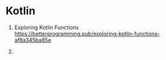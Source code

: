  # Kotlin
 
1. Exploring Kotlin Functions <br>
   https://betterprogramming.pub/exploring-kotlin-functions-af8a345ba85e
   

2. 